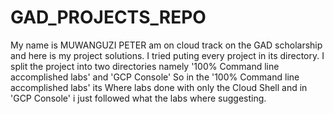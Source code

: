 # GAD_PROJECTS_REPO
My name is MUWANGUZI PETER am on cloud track on the GAD scholarship and here is my project solutions.
I tried puting every project in its directory.
I split the project into two directories namely '100% Command line accomplished labs' and 'GCP Console'
So in the '100% Command line accomplished labs' its Where labs done with only the Cloud Shell and in 'GCP Console' i just followed what the labs where suggesting.
